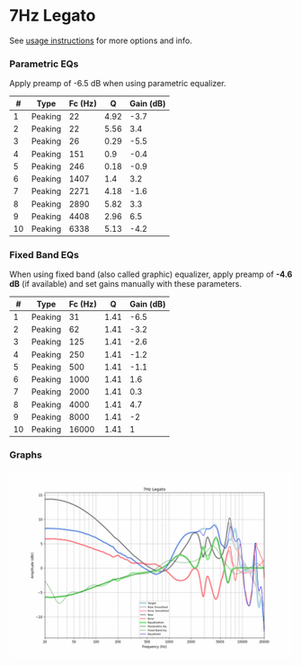 # 7Hz Legato
See [usage instructions](https://github.com/jaakkopasanen/AutoEq#usage) for more options and info.

### Parametric EQs
Apply preamp of -6.5 dB when using parametric equalizer.

|   # | Type    |   Fc (Hz) |    Q |   Gain (dB) |
|-----|---------|-----------|------|-------------|
|   1 | Peaking |        22 | 4.92 |        -3.7 |
|   2 | Peaking |        22 | 5.56 |         3.4 |
|   3 | Peaking |        26 | 0.29 |        -5.5 |
|   4 | Peaking |       151 | 0.9  |        -0.4 |
|   5 | Peaking |       246 | 0.18 |        -0.9 |
|   6 | Peaking |      1407 | 1.4  |         3.2 |
|   7 | Peaking |      2271 | 4.18 |        -1.6 |
|   8 | Peaking |      2890 | 5.82 |         3.3 |
|   9 | Peaking |      4408 | 2.96 |         6.5 |
|  10 | Peaking |      6338 | 5.13 |        -4.2 |

### Fixed Band EQs
When using fixed band (also called graphic) equalizer, apply preamp of **-4.6 dB** (if available) and set gains manually with these parameters.

|   # | Type    |   Fc (Hz) |    Q |   Gain (dB) |
|-----|---------|-----------|------|-------------|
|   1 | Peaking |        31 | 1.41 |        -6.5 |
|   2 | Peaking |        62 | 1.41 |        -3.2 |
|   3 | Peaking |       125 | 1.41 |        -2.6 |
|   4 | Peaking |       250 | 1.41 |        -1.2 |
|   5 | Peaking |       500 | 1.41 |        -1.1 |
|   6 | Peaking |      1000 | 1.41 |         1.6 |
|   7 | Peaking |      2000 | 1.41 |         0.3 |
|   8 | Peaking |      4000 | 1.41 |         4.7 |
|   9 | Peaking |      8000 | 1.41 |        -2   |
|  10 | Peaking |     16000 | 1.41 |         1   |

### Graphs
![](./7Hz%20Legato.png)
